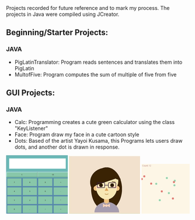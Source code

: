<head>
  Projects recorded for future reference and to mark my process. The projects in Java were compiled using JCreator. 
</head>

<body>
<h2>Beginning/Starter Projects:</h2>
  <h3>JAVA</h3>
  <ul>
    <li>PigLatinTranslator: Program reads sentences and translates them into PigLatin</li>
    <li>MultofFive: Program computes the sum of multiple of five from five</li>
  </ul>
  
<h2>GUI Projects:</h2>
  <h3>JAVA</h3>
  <ul>
    <li>Calc: Programming creates a cute green calculator using the class "KeyListener"</li>
    <li>Face: Program draw my face in a cute cartoon style</li>
    <li>Dots: Based of the artist Yayoi Kusama, this Programs lets users draw dots, and another dot is drawn in response.</li>
  </ul>
  
  ![Calc Project Screenshot](https://github.com/17kimceline/JavaProjects/blob/master/images/calculator1.png)
  ![Face Project Screenshot](https://github.com/17kimceline/JavaProjects/blob/master/images/face.jpg)
  ![Dots Project Screenshot](https://github.com/17kimceline/JavaProjects/blob/master/images/dots.jpg)
</body>
